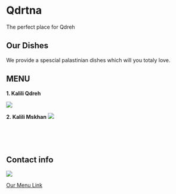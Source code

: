 # Qdrtna
The perfect place for Qdreh <br>

## Our Dishes

We provide a spescial palastinian dishes which will you totaly love.

## MENU 

**1. Kalili Qdreh**

![](https://img-global.cpcdn.com/recipes/aa8cad338c6bcbff/1200x630cq70/photo.jpg)

**2. Kalili Mskhan**
![](https://modo3.com/thumbs/fit630x300/124392/1480261195/%D8%B7%D8%B1%D9%8A%D9%82%D8%A9_%D8%AA%D8%AD%D8%B6%D9%8A%D8%B1_%D8%A7%D9%84%D9%85%D8%B3%D8%AE%D9%86.jpg)

<br>
<br>
<br>

## Contact info
![](https://food.fnr.sndimg.com/content/dam/images/food/unsized/2014/9/17/0/fnd_Menu-Thinkstock_s4x3.jpg)

[Our Menu Link](https://www.foodnetwork.com/fn-dish/news/2014/09/restaurant-menus-get-lean-and-mean)

